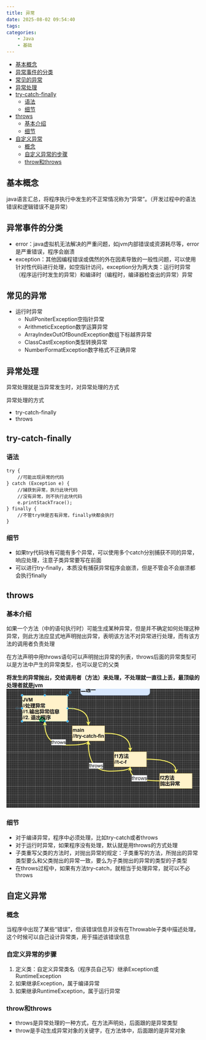 ```yaml
---
title: 异常
date: 2025-08-02 09:54:40
tags:
categories:
    - Java
    - 基础
---
```


- [基本概念](#基本概念)
- [异常事件的分类](#异常事件的分类)
- [常见的异常](#常见的异常)
- [异常处理](#异常处理)
- [try-catch-finally](#try-catch-finally)
  - [语法](#语法)
  - [细节](#细节)
- [throws](#throws)
  - [基本介绍](#基本介绍)
  - [细节](#细节-1)
- [自定义异常](#自定义异常)
  - [概念](#概念)
  - [自定义异常的步骤](#自定义异常的步骤)
  - [throw和throws](#throw和throws)


## 基本概念

java语言汇总，将程序执行中发生的不正常情况称为“异常”。（开发过程中的语法错误和逻辑错误不是异常）

## 异常事件的分类

- error：java虚拟机无法解决的严重问题，如jvm内部错误或资源耗尽等，error是严重错误，程序会崩溃
- exception：其他因编程错误或偶然的外在因素导致的一般性问题，可以使用针对性代码进行处理，如空指针访问，exception分为两大类：运行时异常（程序运行时发生的异常）和编译时（编程时，编译器检查出的异常）异常

## 常见的异常
- 运行时异常
	- NullPoniterException空指针异常
	- ArithmeticException数学运算异常
	- ArrayIndexOutOfBoundException数组下标越界异常
	- ClassCastException类型转换异常
	- NumberFormatException数字格式不正确异常

## 异常处理

异常处理就是当异常发生时，对异常处理的方式

异常处理的方式
- try-catch-finally
- throws

## try-catch-finally

### 语法

```
try {
    //可能出现异常的代码
} catch (Exception e) {
    //捕获到异常，执行此块代码
    //没有异常，则不执行此块代码
    e.printStackTrace();
} finally {
    //不管try块是否有异常，finally块都会执行
}
```

### 细节

- 如果try代码块有可能有多个异常，可以使用多个catch分别捕获不同的异常，响应处理，注意子类异常要写在前面
- 可以进行try-finally，本质没有捕获异常程序会崩溃，但是不管会不会崩溃都会执行finally


## throws

### 基本介绍

如果一个方法（中的语句执行时）可能生成某种异常，但是并不确定如何处理这种异常，则此方法应显式地声明抛出异常，表明该方法不对异常进行处理，而有该方法的调用者负责处理

在方法声明中用throws语句可以声明抛出异常的列表，throws后面的异常类型可以是方法中产生的异常类型，也可以是它的父类

**将发生的异常抛出，交给调用者（方法）来处理，不处理就一直往上丢，最顶级的处理者就是jvm**
![](异常/20250802095835.png)

### 细节

- 对于编译异常，程序中必须处理，比如try-catch或者throws
- 对于运行时异常，如果程序没有处理，默认就是用throws的方式处理
- 子类重写父类的方法时，对抛出异常的规定：子类重写的方法，所抛出的异常类型要么和父类抛出的异常一致，要么为子类抛出的异常的类型的子类型
- 在throws过程中，如果有方法try-catch，就相当于处理异常，就可以不必throws


## 自定义异常

### 概念

当程序中出现了某些“错误”，但该错误信息并没有在Throwable子类中描述处理，这个时候可以自己设计异常类，用于描述该错误信息

### 自定义异常的步骤

1. 定义类：自定义异常类名（程序员自己写）继承Exception或RuntimeException
2. 如果继承Exception，属于编译异常
3. 如果继承RuntimeException，属于运行异常

### throw和throws

- throws是异常处理的一种方式，在方法声明处，后面跟的是异常类型
- throw是手动生成异常对象的关键字，在方法体中，后面跟的是异常对象
